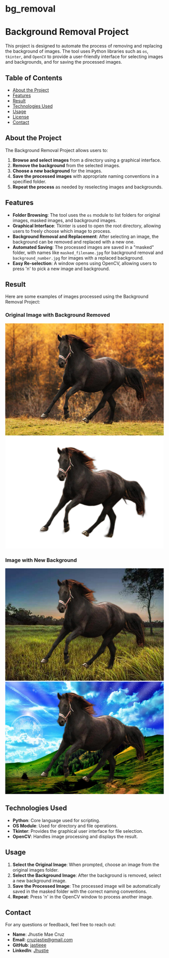 # bg_removal

# Background Removal Project

This project is designed to automate the process of removing and replacing the background of images. The tool uses Python libraries such as `os`, `tkinter`, and `OpenCV` to provide a user-friendly interface for selecting images and backgrounds, and for saving the processed images.

## Table of Contents

- [About the Project](#about-the-project)
- [Features](#features)
- [Result](#Result)
- [Technologies Used](#technologies-used)
- [Usage](#usage)
- [License](#license)
- [Contact](#contact)

## About the Project

The Background Removal Project allows users to:
1. **Browse and select images** from a directory using a graphical interface.
2. **Remove the background** from the selected images.
3. **Choose a new background** for the images.
4. **Save the processed images** with appropriate naming conventions in a specified folder.
5. **Repeat the process** as needed by reselecting images and backgrounds.

## Features

- **Folder Browsing**: The tool uses the `os` module to list folders for original images, masked images, and background images.
- **Graphical Interface**: Tkinter is used to open the root directory, allowing users to freely choose which image to process.
- **Background Removal and Replacement**: After selecting an image, the background can be removed and replaced with a new one.
- **Automated Saving**: The processed images are saved in a "masked" folder, with names like `masked_filename.jpg` for background removal and `background_number.jpg` for images with a replaced background.
- **Easy Re-selection**: A window opens using OpenCV, allowing users to press 'n' to pick a new image and background.

## Result

Here are some examples of images processed using the Background Removal Project:

### Original Image with Background Removed
![Original Image](original/horse.jpg) ![Background Removed](masked/masked_horse.jpg)

### Image with New Background
![New Background 1](masked/background_1.jpg) ![New Background 2](masked/background_2.jpg)

## Technologies Used

- **Python**: Core language used for scripting.
- **OS Module**: Used for directory and file operations.
- **Tkinter**: Provides the graphical user interface for file selection.
- **OpenCV**: Handles image processing and displays the result.

## Usage

1. **Select the Original Image**: When prompted, choose an image from the original images folder.
2. **Select the Background Image**: After the background is removed, select a new background image.
3. **Save the Processed Image**: The processed image will be automatically saved in the masked folder with the correct naming conventions.
4. **Repeat**: Press 'n' in the OpenCV window to process another image.

## Contact

For any questions or feedback, feel free to reach out:

- **Name**: Jhustie Mae Cruz
- **Email**: cruzjastie@gmail.com
- **GitHub**: [jastieee](https://github.com/jastieee)
- **LinkedIn**: [Jhustie](https://www.linkedin.com/in/jhustie-cruz/)
